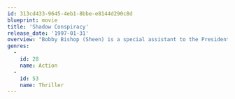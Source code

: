 ```yaml
---
id: 313cd433-9645-4eb1-8bbe-e8144d290c8d
blueprint: movie
title: 'Shadow Conspiracy'
release_date: '1997-01-31'
overview: "Bobby Bishop (Sheen) is a special assistant to the President of the United States. Accidentally, he meets his friend professor Pochenko on the street. Pochenko has time to tell Bishop about some conspiracy in the White House but then immediately gets killed by an assassin. Now bad guys are after Bobby as the only man who knows about a plot. Bishop must now not only survive, but to stop the conspirators from achieving their goal. And he doesn't know whom to trust."
genres:
  -
    id: 28
    name: Action
  -
    id: 53
    name: Thriller
---
```

